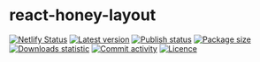 # react-honey-layout

[![Netlify Status](https://api.netlify.com/api/v1/badges/70440ba9-8859-4873-bf85-fd2eb8a1f71c/deploy-status)](https://app.netlify.com/sites/react-honey-layout/deploys)
[![Latest version](https://img.shields.io/npm/v/@react-hive/honey-layout)](https://www.npmjs.com/package/@react-hive/honey-layout)
[![Publish status](https://github.com/React-Hive/honey-layout/actions/workflows/publish.yml/badge.svg)](https://github.com/React-Hive/honey-layout/actions/workflows/publish.yml)
[![Package size](https://img.shields.io/bundlephobia/minzip/@react-hive/honey-layout)](https://www.npmjs.com/package/@react-hive/honey-layout)
[![Downloads statistic](https://img.shields.io/npm/dm/@react-hive/honey-layout)](https://www.npmjs.com/package/@react-hive/honey-layout)
[![Commit activity](https://img.shields.io/github/commit-activity/m/React-Hive/honey-layout)](https://www.npmjs.com/package/@react-hive/honey-layout)
[![Licence](https://img.shields.io/npm/l/@react-hive/honey-layout)](https://www.npmjs.com/package/@react-hive/honey-layout)